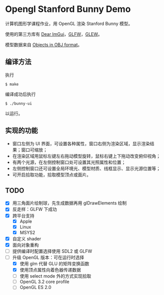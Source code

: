 # Opengl Stanford Bunny Demo

计算机图形学课程作业，用 OpenGL 渲染 Stanford Bunny 模型。

使用的第三方库有 [Dear ImGui](https://github.com/ocornut/imgui)，[GLFW](https://www.glfw.org/)，[GLEW](https://github.com/nigels-com/glew)。

模型数据来自 [Objects in OBJ format](https://www.prinmath.com/csci5229/OBJ/index.html)。

## 编译方法

执行

```shell
$ make
```

编译成功后执行

```shell
$ ./bunny-ui
```

以运行。

## 实现的功能

- 窗口左侧为 UI 界面，可设置各种属性，窗口右侧为渲染区域，显示渲染结果；窗口可缩放；
- 在渲染区域用鼠标左键左右拖动模型旋转，鼠标右键上下拖动改变俯仰视角；
- 有两个光源，在左侧控制窗口处可设置其光照属性和位置；
- 左侧控制窗口还可设置全局环境光、模型材质、线框显示、显示光源位置等；
- 可开启拾取功能，拾取模型顶点或面片。

## TODO

- [x] 用三角面片绘制球，先生成数据再用 glDrawElements 绘制
- [x] 反走样：GLFW 下成功
- [x] 跨平台支持
  - [x] Apple
  - [x] Linux
  - [x] MSYS2
- [x] 自定义 shader
- [x] 面向对象重构
- [ ] 提供编译时配置选择使用 SDL2 或 GLFW
- [ ] 升级 OpenGL 版本：可在运行时选择
  - [x] 使用 glm 代替 GLU 的矩阵变换函数
  - [x] 使用顶点属性向着色器传递数据
  - [ ] 使用 select mode 外的方式实现拾取
  - [ ] OpenGL 3.2 core profile
  - [ ] OpenGL ES 2.0
